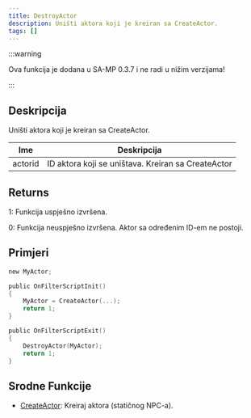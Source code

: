 ```yaml
---
title: DestroyActor
description: Uništi aktora koji je kreiran sa CreateActor.
tags: []
---
```


:::warning

Ova funkcija je dodana u SA-MP 0.3.7 i ne radi u nižim verzijama!

:::

## Deskripcija

Uništi aktora koji je kreiran sa CreateActor.

| Ime     | Deskripcija                                        |
| ------- | -------------------------------------------------- |
| actorid | ID aktora koji se uništava. Kreiran sa CreateActor |

## Returns

1: Funkcija uspješno izvršena.

0: Funkcija neuspješno izvršena. Aktor sa određenim ID-em ne postoji.

## Primjeri

```c
new MyActor;

public OnFilterScriptInit()
{
    MyActor = CreateActor(...);
    return 1;
}

public OnFilterScriptExit()
{
    DestroyActor(MyActor);
    return 1;
}
```

## Srodne Funkcije

- [CreateActor](CreateActor): Kreiraj aktora (statičnog NPC-a).
